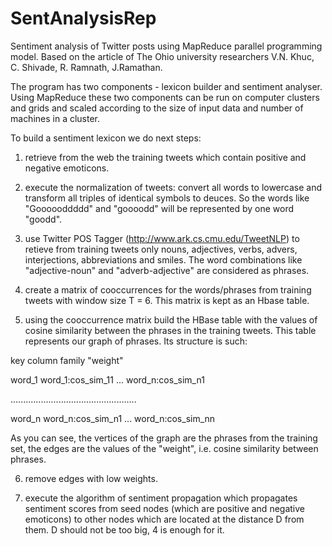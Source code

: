 SentAnalysisRep
===============

Sentiment analysis of Twitter posts using MapReduce parallel programming model.  Based on the article of The Ohio university
researchers V.N. Khuc, C. Shivade, R. Ramnath, J.Ramathan.

The program has two components - lexicon builder and sentiment analyser. Using MapReduce these two components can be run on 
computer clusters and grids and scaled according to the size of input data and number of machines in a cluster.

To build a sentiment lexicon we do next steps:

1) retrieve from the web the training tweets which contain positive and negative emoticons.

2) execute the normalization of tweets: convert all words to lowercase and transform all triples of identical symbols to deuces.
So the words like "Goooooddddd" and "goooodd" will be represented by one word "goodd".
3) use Twitter POS Tagger (http://www.ark.cs.cmu.edu/TweetNLP) to retieve from training tweets only nouns, adjectives, verbs, advers, interjections, abbreviations and smiles. The word combinations like "adjective-noun" and "adverb-adjective" are considered as phrases. 

4) create a matrix of cooccurrences for the words/phrases from training tweets with window size T = 6. This matrix is kept as an Hbase table.

5) using the cooccurrence matrix build the HBase table with the values of cosine similarity between the phrases in the training tweets. 
This table represents our graph of phrases. Its structure is such:

  key             column family "weight"
  
  word_1        word_1:cos_sim_11 ... word_n:cos_sim_n1
  
  ..................................................
  
  word_n        word_n:cos_sim_n1 ... word_n:cos_sim_nn
  
As you can see, the vertices of the graph are the phrases from the training set, the edges are the values of the "weight",
i.e. cosine similarity between phrases.

6) remove edges with low weights.

7) execute the algorithm of sentiment propagation which propagates sentiment scores from seed nodes (which are positive and negative emoticons) to other nodes which are located at the distance D from them. D should not be too big, 4 is enough for it.
